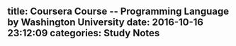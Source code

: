 title: Coursera Course -- Programming Language by Washington University
date: 2016-10-16 23:12:09
categories: Study Notes
---

